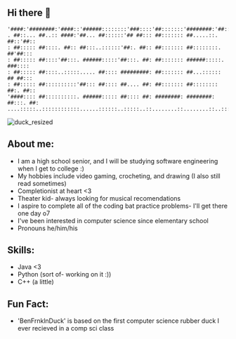 ## Hi there 👋
```
'####:'########:'####::'######::::::::'###::::'##:::::::'########:'##::::'##:
. ##::... ##..:: ####:'##... ##::::::'## ##::: ##::::::: ##.....::. ##::'##::
: ##::::: ##::::. ##:: ##:::..::::::'##:. ##:: ##::::::: ##::::::::. ##'##:::
: ##::::: ##::::'##:::. ######:::::'##:::. ##: ##::::::: ######:::::. ###::::
: ##::::: ##::::..:::::..... ##:::: #########: ##::::::: ##...:::::: ## ##:::
: ##::::: ##::::::::::'##::: ##:::: ##.... ##: ##::::::: ##:::::::: ##:. ##::
'####:::: ##::::::::::. ######::::: ##:::: ##: ########: ########: ##:::. ##:
....:::::..::::::::::::......::::::..:::::..::........::........::..:::::..::
```
![duck_resized](https://github.com/user-attachments/assets/edbd2a61-b032-467b-9b9e-1d1a42b0303e)


## About me:
- I am a high school senior, and I will be studying software engineering when I get to college :)
- My hobbies include video gaming, crocheting, and drawing (I also still read sometimes)
- Completionist at heart <3
- Theater kid- always looking for musical recomendations
- I aspire to complete all of the coding bat practice problems- I'll get there one day o7
- I've been interested in computer science since elementary school
- Pronouns he/him/his
## Skills:
- Java <3
- Python (sort of- working on it :))
- C++ (a little)

## Fun Fact:
- 'BenFrnklnDuck' is based on the first computer science rubber duck I ever recieved in a comp sci class


<!--
**benFrnklnDuck/BenFrnklnDuck** is a ✨ _special_ ✨ repository because its `README.md` (this file) appears on your GitHub profile.

Here are some ideas to get you started:

- 🔭 I’m currently working on ...
- 🌱 I’m currently learning ...
- 👯 I’m looking to collaborate on ...
- 🤔 I’m looking for help with ...
- 💬 Ask me about ...
- 📫 How to reach me: ...
- 😄 Pronouns: ...
- ⚡ Fun fact: ...
-->

